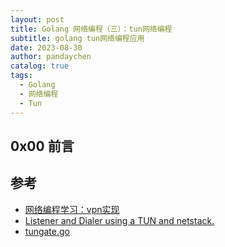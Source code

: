 ```yaml
---
layout: post
title: Golang 网络编程（三）：tun网络编程
subtitle: golang tun网络编程应用
date: 2023-08-30
author: pandaychen
catalog: true
tags:
  - Golang
  - 网络编程
  - Tun
---
```



##  0x00    前言


##  参考
-   [网络编程学习：vpn实现](https://www.jianshu.com/p/e74374a9c473)
-   [Listener and Dialer using a TUN and netstack.](https://github.com/costinm/tungate)
-   [tungate.go](https://github.com/costinm/tungate/blob/main/gvisor/cmd/tungate.go)